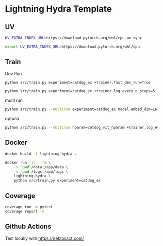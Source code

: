 # Lightning Hydra Template

## UV

```bash
UV_EXTRA_INDEX_URL=https://download.pytorch.org/whl/cpu uv sync
```

```bash
export UV_EXTRA_INDEX_URL=https://download.pytorch.org/whl/cpu
```

## Train

Dev Run

```bash
python src/train.py experiment=catdog_ex +trainer.fast_dev_run=True
```

```bash
python src/train.py experiment=catdog_ex +trainer.log_every_n_steps=5
```

multi run

```bash
python src/train.py --multirun experiment=catdog_ex model.embed_dim=16,32,64 +trainer.log_every_n_steps=5
```

optuna

```bash
python src/train.py --multirun hparam=catdog_vit_hparam +trainer.log_every_n_steps=5 hydra.sweeper.n_jobs=4
```

## Docker

```bash
docker build -t lightning-hydra .
```

```bash
docker run -it --rm \
	-v `pwd`/data:/app/data \
	-v `pwd`/logs:/app/logs \
	lightning-hydra \
	python src/train.py experiment=catdog_ex
```

## Coverage

```bash
coverage run -m pytest
coverage report -m
```

## Github Actions

Test locally with https://nektosact.com/
